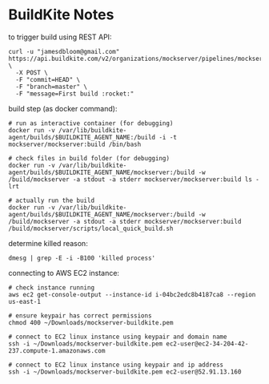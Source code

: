 BuildKite Notes
===============

to trigger build using REST API:

    curl -u "jamesdbloom@gmail.com" https://api.buildkite.com/v2/organizations/mockserver/pipelines/mockserver/builds \
      -X POST \
      -F "commit=HEAD" \
      -F "branch=master" \
      -F "message=First build :rocket:"

build step (as docker command):

    # run as interactive container (for debugging)
    docker run -v /var/lib/buildkite-agent/builds/$BUILDKITE_AGENT_NAME:/build -i -t mockserver/mockserver:build /bin/bash

    # check files in build folder (for debugging)
    docker run -v /var/lib/buildkite-agent/builds/$BUILDKITE_AGENT_NAME/mockserver:/build -w /build/mockserver -a stdout -a stderr mockserver/mockserver:build ls -lrt

    # actually run the build
    docker run -v /var/lib/buildkite-agent/builds/$BUILDKITE_AGENT_NAME/mockserver:/build -w /build/mockserver -a stdout -a stderr mockserver/mockserver:build /build/mockserver/scripts/local_quick_build.sh

determine killed reason:

    dmesg | grep -E -i -B100 'killed process'

connecting to AWS EC2 instance:

    # check instance running
    aws ec2 get-console-output --instance-id i-04bc2edc8b4187ca8 --region us-east-1

    # ensure keypair has correct permissions
    chmod 400 ~/Downloads/mockserver-buildkite.pem

    # connect to EC2 linux instance using keypair and domain name
    ssh -i ~/Downloads/mockserver-buildkite.pem ec2-user@ec2-34-204-42-237.compute-1.amazonaws.com

    # connect to EC2 linux instance using keypair and ip address
    ssh -i ~/Downloads/mockserver-buildkite.pem ec2-user@52.91.13.160